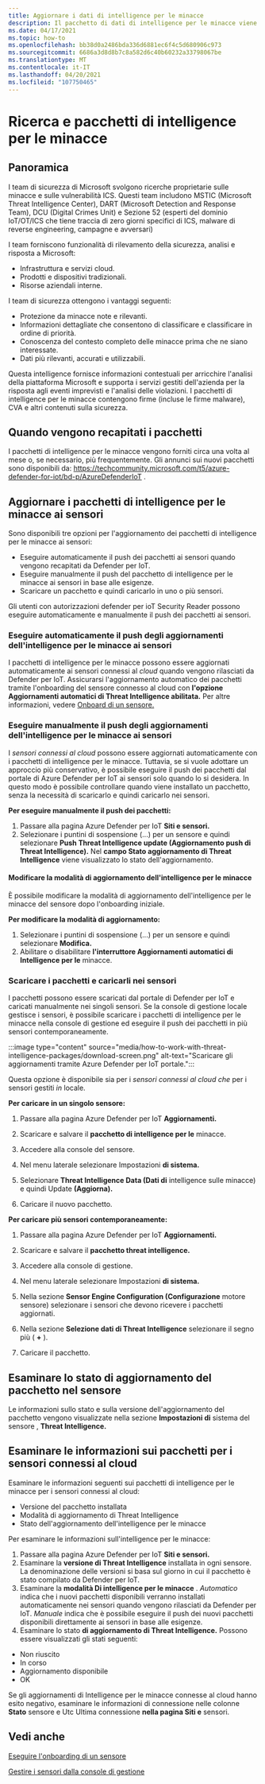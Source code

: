 ```yaml
---
title: Aggiornare i dati di intelligence per le minacce
description: Il pacchetto di dati di intelligence per le minacce viene fornito con ogni nuova versione di Defender per IoT o, se necessario, tra una versione e l'altra.
ms.date: 04/17/2021
ms.topic: how-to
ms.openlocfilehash: bb38d0a2486bda336d6881ec6f4c5d680906c973
ms.sourcegitcommit: 6686a3d8d8b7c8a582d6c40b60232a33798067be
ms.translationtype: MT
ms.contentlocale: it-IT
ms.lasthandoff: 04/20/2021
ms.locfileid: "107750465"
---
```

# <a name="threat-intelligence-research-and-packages"></a>Ricerca e pacchetti di intelligence per le minacce #
## <a name="overview"></a>Panoramica ##

I team di sicurezza di Microsoft svolgono ricerche proprietarie sulle minacce e sulle vulnerabilità ICS. Questi team includono MSTIC (Microsoft Threat Intelligence Center), DART (Microsoft Detection and Response Team), DCU (Digital Crimes Unit) e Sezione 52 (esperti del dominio IoT/OT/ICS che tiene traccia di zero giorni specifici di ICS, malware di reverse engineering, campagne e avversari)

I team forniscono funzionalità di rilevamento della sicurezza, analisi e risposta a Microsoft:

- Infrastruttura e servizi cloud.
- Prodotti e dispositivi tradizionali.
- Risorse aziendali interne.

I team di sicurezza ottengono i vantaggi seguenti:

- Protezione da minacce note e rilevanti.
- Informazioni dettagliate che consentono di classificare e classificare in ordine di priorità.
- Conoscenza del contesto completo delle minacce prima che ne siano interessate.
- Dati più rilevanti, accurati e utilizzabili.

Questa intelligence fornisce informazioni contestuali per arricchire l'analisi della piattaforma Microsoft e supporta i servizi gestiti dell'azienda per la risposta agli eventi imprevisti e l'analisi delle violazioni. I pacchetti di intelligence per le minacce contengono firme (incluse le firme malware), CVA e altri contenuti sulla sicurezza.

## <a name="when-are-packages-delivered"></a>Quando vengono recapitati i pacchetti ##

I pacchetti di intelligence per le minacce vengono forniti circa una volta al mese o, se necessario, più frequentemente. Gli annunci sui nuovi pacchetti sono disponibili da: https://techcommunity.microsoft.com/t5/azure-defender-for-iot/bd-p/AzureDefenderIoT . 

## <a name="update-threat-intelligence-packages-to-your-sensors"></a>Aggiornare i pacchetti di intelligence per le minacce ai sensori ##

Sono disponibili tre opzioni per l'aggiornamento dei pacchetti di intelligence per le minacce ai sensori:

- Eseguire automaticamente il push dei pacchetti ai sensori quando vengono recapitati da Defender per IoT.
- Eseguire manualmente il push del pacchetto di intelligence per le minacce ai sensori in base alle esigenze.
- Scaricare un pacchetto e quindi caricarlo in uno o più sensori.

Gli utenti con autorizzazioni defender per ioT Security Reader possono eseguire automaticamente e manualmente il push dei pacchetti ai sensori.

### <a name="automatically-push-threat-intelligence-updates-to-sensors"></a>Eseguire automaticamente il push degli aggiornamenti dell'intelligence per le minacce ai sensori ###

I pacchetti di intelligence per le minacce possono essere aggiornati automaticamente ai sensori connessi al *cloud* quando vengono rilasciati da Defender per IoT. Assicurarsi l'aggiornamento automatico dei pacchetti tramite l'onboarding del sensore connesso al cloud con **l'opzione Aggiornamenti automatici di Threat Intelligence abilitata.** Per altre informazioni, vedere [Onboard di un sensore.](getting-started.md#onboard-a-sensor)

### <a name="manually-push-threat-intelligence-updates-to-sensors"></a>Eseguire manualmente il push degli aggiornamenti dell'intelligence per le minacce ai sensori ###

I *sensori connessi al cloud* possono essere aggiornati automaticamente con i pacchetti di intelligence per le minacce. Tuttavia, se si vuole adottare un approccio più conservativo, è possibile eseguire il push dei pacchetti dal portale di Azure Defender per IoT ai sensori solo quando lo si desidera.
In questo modo è possibile controllare quando viene installato un pacchetto, senza la necessità di scaricarlo e quindi caricarlo nei sensori.

**Per eseguire manualmente il push dei pacchetti:**

1. Passare alla pagina Azure Defender per IoT **Siti e sensori.**
1. Selezionare i puntini di sospensione (...) per un sensore e quindi selezionare **Push Threat Intelligence update (Aggiornamento push di Threat Intelligence).** Nel **campo Stato aggiornamento di Threat Intelligence** viene visualizzato lo stato dell'aggiornamento.

#### <a name="change-the-threat-intelligence-update-mode"></a>Modificare la modalità di aggiornamento dell'intelligence per le minacce ####

È possibile modificare la modalità di aggiornamento dell'intelligence per le minacce del sensore dopo l'onboarding iniziale.

**Per modificare la modalità di aggiornamento:**

1. Selezionare i puntini di sospensione (...) per un sensore e quindi selezionare **Modifica.**
1. Abilitare o disabilitare **l'interruttore Aggiornamenti automatici di Intelligence per le** minacce.

### <a name="download-packages-and-upload-to-sensors"></a>Scaricare i pacchetti e caricarli nei sensori ###

I pacchetti possono essere scaricati dal portale di Defender per IoT e caricati manualmente nei singoli sensori. Se la console di gestione locale gestisce i sensori, è possibile scaricare i pacchetti di intelligence per le minacce nella console di gestione ed eseguire il push dei pacchetti in più sensori contemporaneamente.

:::image type="content" source="media/how-to-work-with-threat-intelligence-packages/download-screen.png" alt-text="Scaricare gli aggiornamenti tramite Azure Defender per IoT portale.":::

Questa opzione è disponibile sia per i *sensori connessi al cloud che* per i sensori gestiti *in* locale.

**Per caricare in un singolo sensore:**

1. Passare alla pagina Azure Defender per IoT **Aggiornamenti.**

2. Scaricare e salvare il **pacchetto di intelligence per le** minacce.

3. Accedere alla console del sensore.

4. Nel menu laterale selezionare Impostazioni **di sistema.**

5. Selezionare **Threat Intelligence Data (Dati di** intelligence sulle minacce) e quindi Update **(Aggiorna).**

6. Caricare il nuovo pacchetto.

**Per caricare più sensori contemporaneamente:**

1. Passare alla pagina Azure Defender per IoT **Aggiornamenti.**

2. Scaricare e salvare il **pacchetto threat intelligence.**

3. Accedere alla console di gestione.

4. Nel menu laterale selezionare Impostazioni **di sistema.**

5. Nella sezione **Sensor Engine Configuration (Configurazione** motore sensore) selezionare i sensori che devono ricevere i pacchetti aggiornati.  

6. Nella sezione **Selezione dati di Threat Intelligence** selezionare il segno più ( **+** ).

7. Caricare il pacchetto.

## <a name="review-package-update-status-on-the-sensor"></a>Esaminare lo stato di aggiornamento del pacchetto nel sensore ##

Le informazioni sullo stato e sulla versione dell'aggiornamento del pacchetto vengono visualizzate nella sezione **Impostazioni di** sistema del sensore , **Threat Intelligence.**  

## <a name="review-package-information-for-cloud-connected-sensors"></a>Esaminare le informazioni sui pacchetti per i sensori connessi al cloud ##

Esaminare le informazioni seguenti sui pacchetti di intelligence per le minacce per i sensori connessi al cloud:

- Versione del pacchetto installata
- Modalità di aggiornamento di Threat Intelligence
- Stato dell'aggiornamento dell'intelligence per le minacce

Per esaminare le informazioni sull'intelligence per le minacce:

1. Passare alla pagina Azure Defender per IoT **Siti e sensori.**
1. Esaminare la **versione di Threat Intelligence** installata in ogni sensore. La denominazione delle versioni si basa sul giorno in cui il pacchetto è stato compilato da Defender per IoT.
1. Esaminare la **modalità Di intelligence per le minacce** . *Automatico* indica che i nuovi pacchetti disponibili verranno installati automaticamente nei sensori quando vengono rilasciati da Defender per IoT. *Manuale* indica che è possibile eseguire il push dei nuovi pacchetti disponibili direttamente ai sensori in base alle esigenze.
1. Esaminare lo stato **di aggiornamento di Threat Intelligence.** Possono essere visualizzati gli stati seguenti:

- Non riuscito
- In corso
- Aggiornamento disponibile
- OK

Se gli aggiornamenti di Intelligence per le minacce  connesse al cloud hanno esito negativo, esaminare le informazioni di connessione nelle colonne **Stato** sensore e Utc Ultima connessione **nella pagina Siti e** sensori. 

## <a name="see-also"></a>Vedi anche

[Eseguire l'onboarding di un sensore](getting-started.md#onboard-a-sensor)

[Gestire i sensori dalla console di gestione](how-to-manage-sensors-from-the-on-premises-management-console.md)